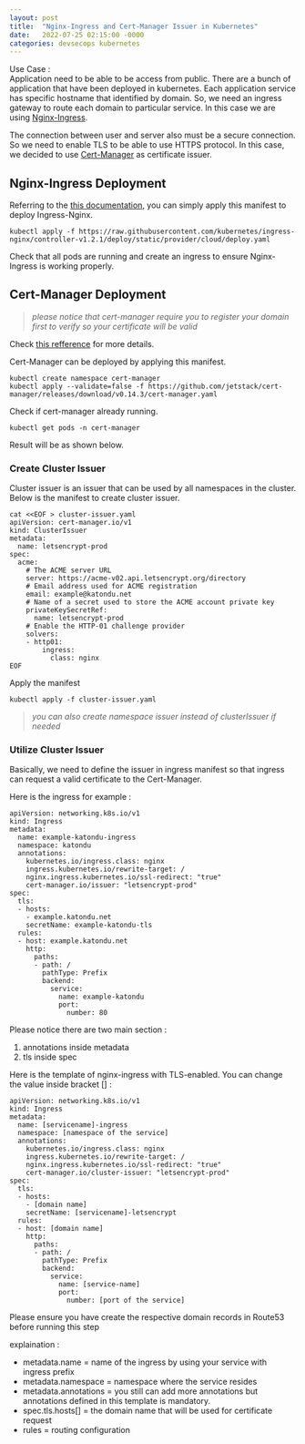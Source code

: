 ```yaml
---
layout: post
title:  "Nginx-Ingress and Cert-Manager Issuer in Kubernetes"
date:   2022-07-25 02:15:00 -0000
categories: devsecops kubernetes
---
```


Use Case :  
Application need to be able to be access from public. There are a bunch of application that have been deployed in kubernetes. Each application service has specific hostname that identified by domain. So, we need an ingress gateway to route each domain to particular service. In this case we are using [Nginx-Ingress](https://github.com/kubernetes/ingress-nginx).  

The connection between user and server also must be a secure connection. So we need to enable TLS to be able to use HTTPS protocol.  In this case, we decided to use [Cert-Manager](https://cert-manager.io/v0.14-docs) as certificate issuer.  

## Nginx-Ingress Deployment

Referring to the [this documentation](https://kubernetes.github.io/ingress-nginx/deploy/), you can simply apply this manifest to deploy Ingress-Nginx.  

```
kubectl apply -f https://raw.githubusercontent.com/kubernetes/ingress-nginx/controller-v1.2.1/deploy/static/provider/cloud/deploy.yaml
```

Check that all pods are running and create an ingress to ensure Nginx-Ingress is working properly.  

## Cert-Manager Deployment
> *please notice that cert-manager require you to register your domain first to verify so your certificate will be valid*
>  

Check [this refference](https://cert-manager.io/v0.14-docs) for more details.  

Cert-Manager can be deployed by applying this manifest.  

```
kubectl create namespace cert-manager
kubectl apply --validate=false -f https://github.com/jetstack/cert-manager/releases/download/v0.14.3/cert-manager.yaml
```

Check if cert-manager already running.  

```
kubectl get pods -n cert-manager
```

Result will be as shown below.  

### Create Cluster Issuer

Cluster issuer is an issuer that can be used by all namespaces in the cluster. Below is the manifest to create cluster issuer.  

```
cat <<EOF > cluster-issuer.yaml
apiVersion: cert-manager.io/v1
kind: ClusterIssuer
metadata:
  name: letsencrypt-prod
spec:
  acme:
    # The ACME server URL
    server: https://acme-v02.api.letsencrypt.org/directory
    # Email address used for ACME registration
    email: example@katondu.net
    # Name of a secret used to store the ACME account private key
    privateKeySecretRef:
      name: letsencrypt-prod
    # Enable the HTTP-01 challenge provider
    solvers:
    - http01:
        ingress:
          class: nginx
EOF
```

Apply the manifest  

```
kubectl apply -f cluster-issuer.yaml
```

> *you can also create namespace issuer instead of clusterIssuer if needed*
> 

### Utilize Cluster Issuer

Basically, we need to define the issuer in ingress manifest so that ingress can request a valid certificate to the Cert-Manager.  

Here is the ingress for example :  

```
apiVersion: networking.k8s.io/v1
kind: Ingress
metadata:
  name: example-katondu-ingress
  namespace: katondu
  annotations:
    kubernetes.io/ingress.class: nginx
    ingress.kubernetes.io/rewrite-target: /
    nginx.ingress.kubernetes.io/ssl-redirect: "true"
    cert-manager.io/issuer: "letsencrypt-prod"
spec:
  tls:
  - hosts:
    - example.katondu.net
    secretName: example-katondu-tls
  rules:
  - host: example.katondu.net
    http:
      paths:
      - path: /
        pathType: Prefix
        backend:
          service:
            name: example-katondu
            port:
              number: 80
```

Please notice there are two main section :  

1. annotations inside metadata  
2. tls inside spec  

Here is the template of nginx-ingress with TLS-enabled. You can change the value inside bracket [] :  

```
apiVersion: networking.k8s.io/v1
kind: Ingress
metadata:
  name: [servicename]-ingress
  namespace: [namespace of the service]
  annotations:
    kubernetes.io/ingress.class: nginx
    ingress.kubernetes.io/rewrite-target: /
    nginx.ingress.kubernetes.io/ssl-redirect: "true"
    cert-manager.io/cluster-issuer: "letsencrypt-prod"
spec:
  tls:
  - hosts:
    - [domain name]
    secretName: [servicename]-letsencrypt
  rules:
  - host: [domain name]
    http:
      paths:
      - path: /
        pathType: Prefix
        backend:
          service:
            name: [service-name]
            port:
              number: [port of the service]
```

Please ensure you have create the respective domain records in Route53 before running this step  

explaination :  
 
- metadata.name = name of the ingress by using your service with ingress prefix  
- metadata.namespace = namespace where the service resides  
- metadata.annotations = you still can add more annotations but   annotations defined in this template is mandatory.  
- spec.tls.hosts[] = the domain name that will be used for certificate request  
- rules = routing configuration  